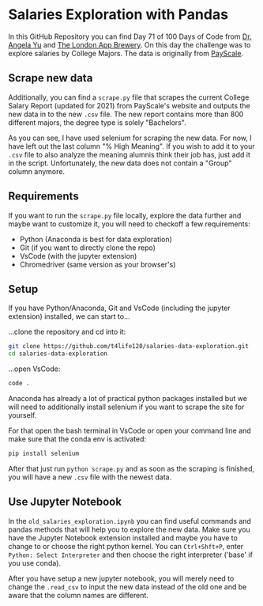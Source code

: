 # Salaries Exploration with Pandas
In this GitHub Repository you can find Day 71 of 100 Days of Code from [Dr. Angela Yu](https://github.com/angelabauer) and [The London App Brewery](https://github.com/londonappbrewery). On this day the challenge was to explore salaries by College Majors. The data is originally from [PayScale](https://www.payscale.com/college-salary-report/majors-that-pay-you-back/bachelors).


## Scrape new data
Additionally, you can find a `scrape.py` file that scrapes the current College Salary Report (updated for 2021) from PayScale's website and outputs the new data in to the new `.csv` file. The new report contains more than 800 different majors, the degree type is solely "Bachelors".

As you can see, I have used selenium for scraping the new data. For now, I have left out the last column "% High Meaning". If you wish to add it to your `.csv` file to also analyze the meaning alumnis think their job has, just add it in the script.
Unfortunately, the new data does not contain a "Group" column anymore.


## Requirements
If you want to run the `scrape.py` file locally, explore the data further and maybe want to customize it, you will need to checkoff a few requirements:

* Python (Anaconda is best for data exploration)
* Git (if you want to directly clone the repo)
* VsCode (with the jupyter extension)
* Chromedriver (same version as your browser's)

## Setup
If you have Python/Anaconda, Git and VsCode (including the jupyter extension) installed, we can start to...

...clone the repository and cd into it:
```bash
git clone https://github.com/t4life120/salaries-data-exploration.git
cd salaries-data-exploration
```

...open VsCode:
```bash
code .
```

Anaconda has already a lot of practical python packages installed but we will need to additionally install selenium if you want to scrape the site for yourself.

For that open the bash terminal in VsCode or open your command line and make sure that the conda env is activated:

```bash
pip install selenium
```

After that just run `python scrape.py` and as soon as the scraping is finished, you will have a new `.csv` file with the newest data.

## Use Jupyter Notebook
In the `old_salaries_exploration.ipynb` you can find useful commands and pandas methods that will help you to explore the new data. Make sure you have the Jupyter Notebook extension installed and maybe you have to change to or choose the right python kernel. You can `Ctrl+Shft+P`, enter `Python: Select Interpreter` and then choose the right interpreter ('base' if you use conda).

After you have setup a new jupyter notebook, you will merely need to change the `.read_csv` to input the new data instead of the old one and be aware that the column names are different.